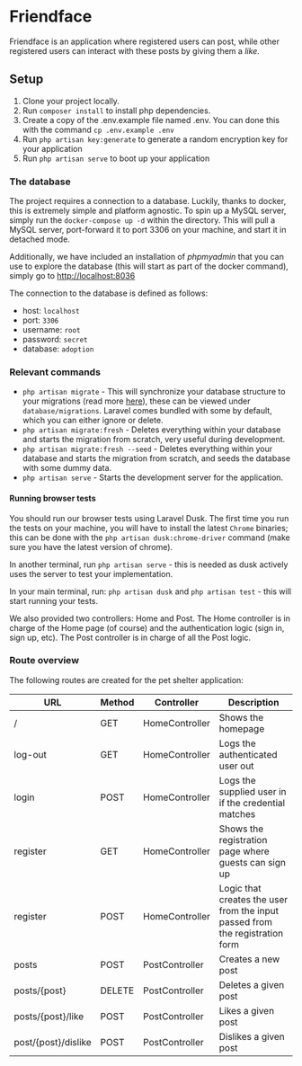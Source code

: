 # Friendface

Friendface is an application where registered users can post, while other registered users can interact with these posts by giving them a *like*.
## Setup

1. Clone your project locally.
2. Run `composer install` to install php dependencies.
3. Create a copy of the .env.example file named .env. You can done this with the command `cp .env.example .env`
4. Run `php artisan key:generate` to generate a random encryption key for your application
5. Run `php artisan serve` to boot up your application

### The database

The project requires a connection to a database. Luckily, thanks to docker, this is extremely simple and platform agnostic. To spin up a MySQL server, simply run the `docker-compose up -d` within the directory. This will pull a MySQL server, port-forward it to port 3306 on your machine, and start it in detached mode.

Additionally, we have included an installation of _phpmyadmin_ that you can use to explore the database (this will start as part of the docker command), simply go to [http://localhost:8036](http://localhost:8036)


The connection to the database is defined as follows:
- host: `localhost`
- port: `3306`
- username: `root`
- password: `secret`
- database: `adoption`


### Relevant commands


- `php artisan migrate` - This will synchronize your database structure to your migrations (read more [here](https://laravel.com/docs/8.x/migrations#introduction)), these can be viewed under `database/migrations`. Laravel comes bundled with some by default, which you can either ignore or delete.
- `php artisan migrate:fresh` - Deletes everything within your database and starts the migration from scratch, very useful during development.
- `php artisan migrate:fresh --seed` - Deletes everything within your database and starts the migration from scratch, and seeds the database with some dummy data.
- `php artisan serve` - Starts the development server for the application.

#### Running browser tests

You should run our browser tests using Laravel Dusk. The first time you run the tests on your machine, you will have to install the latest `Chrome` binaries; this can be done with the `php artisan dusk:chrome-driver` command (make sure you have the latest version of chrome).

In another terminal, run `php artisan serve` - this is needed as dusk actively uses the server to test your implementation. 

In your main terminal, run: `php artisan dusk` and `php artisan test` - this will start running your tests.

We also provided two controllers: Home and Post. The Home controller is in charge of the Home page (of course) and the authentication logic (sign in, sign up, etc). The Post controller is in charge of all the Post logic. 

### Route overview

The following routes are created for the pet shelter application:

| URL                 | Method | Controller     | Description                                                                  |
|---------------------|--------|----------------|------------------------------------------------------------------------------|
| /                   | GET    | HomeController | Shows the homepage                                                           |
| log-out             | GET    | HomeController | Logs the authenticated user out                                              |
| login               | POST   | HomeController | Logs the supplied user in if the credential matches                          |
| register            | GET    | HomeController | Shows the registration page where guests can sign up                         |
| register            | POST   | HomeController | Logic that creates the user from the input passed from the registration form |
| posts               | POST   | PostController | Creates a new post                                                           |
| posts/{post}        | DELETE | PostController | Deletes a given post                                                         |
| posts/{post}/like   | POST   | PostController | Likes a given post                                                           |
| post/{post}/dislike | POST   | PostController | Dislikes a given post                                                        |                            |


